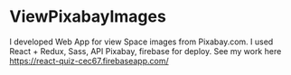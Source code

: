 # ViewPixabayImages
I developed Web App for view Space images from Pixabay.com. I used React + Redux, Sass, API Pixabay, firebase for deploy. 
See my work here https://react-quiz-cec67.firebaseapp.com/

